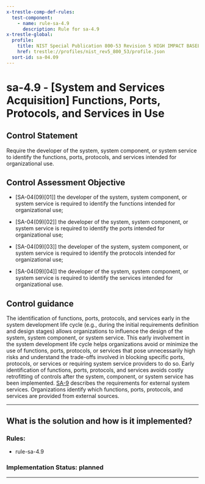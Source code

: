 ```yaml
---
x-trestle-comp-def-rules:
  test-component:
    - name: rule-sa-4.9
      description: Rule for sa-4.9
x-trestle-global:
  profile:
    title: NIST Special Publication 800-53 Revision 5 HIGH IMPACT BASELINE
    href: trestle://profiles/nist_rev5_800_53/profile.json
  sort-id: sa-04.09
---
```


# sa-4.9 - \[System and Services Acquisition\] Functions, Ports, Protocols, and Services in Use

## Control Statement

Require the developer of the system, system component, or system service to identify the functions, ports, protocols, and services intended for organizational use.

## Control Assessment Objective

- \[SA-04(09)[01]\] the developer of the system, system component, or system service is required to identify the functions intended for organizational use;

- \[SA-04(09)[02]\] the developer of the system, system component, or system service is required to identify the ports intended for organizational use;

- \[SA-04(09)[03]\] the developer of the system, system component, or system service is required to identify the protocols intended for organizational use;

- \[SA-04(09)[04]\] the developer of the system, system component, or system service is required to identify the services intended for organizational use.

## Control guidance

The identification of functions, ports, protocols, and services early in the system development life cycle (e.g., during the initial requirements definition and design stages) allows organizations to influence the design of the system, system component, or system service. This early involvement in the system development life cycle helps organizations avoid or minimize the use of functions, ports, protocols, or services that pose unnecessarily high risks and understand the trade-offs involved in blocking specific ports, protocols, or services or requiring system service providers to do so. Early identification of functions, ports, protocols, and services avoids costly retrofitting of controls after the system, component, or system service has been implemented. [SA-9](#sa-9) describes the requirements for external system services. Organizations identify which functions, ports, protocols, and services are provided from external sources.

______________________________________________________________________

## What is the solution and how is it implemented?

<!-- For implementation status enter one of: implemented, partial, planned, alternative, not-applicable -->

<!-- Note that the list of rules under ### Rules: is read-only and changes will not be captured after assembly to JSON -->

<!-- Add control implementation description here for control: sa-4.9 -->

### Rules:

  - rule-sa-4.9

### Implementation Status: planned

______________________________________________________________________
